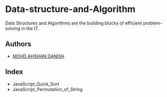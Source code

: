 # Data-structure-and-Algorithm

Data Structures and Algorithms are the building blocks of efficient problem-solving in the IT.

## Authors

- [MOHD AHSHAN DANISH](https://www.github.com/mailtodnaish)


## Index
- JavaScript_Quick_Sort
- JavaScript_Permutation_of_String